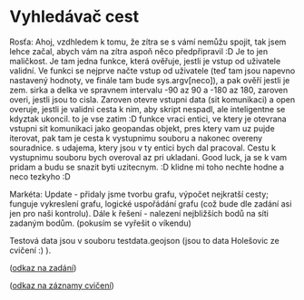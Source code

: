 # Vyhledávač cest
Rosťa: Ahoj, 
vzdhledem k tomu, že zítra se s vámí nemůžu spojit, tak jsem lehce začal, abych vám na zítra aspoň něco předpřipravil :D Je to jen maličkost. Je tam jedna funkce, která ověřuje, jestli je vstup od uživatele validní. Ve funkci se nejprve načte vstup od uživatele (teď tam jsou napevno nastavený hodnoty, ve finále tam bude sys.argv[neco]), a pak ověří jestli je zem. sirka a delka ve spravnem intervalu -90 az 90 a -180 az 180, zaroven overi, jestli jsou to cisla. Zaroven otevre vstupni data (sit komunikaci) a open overuje, jestli je validni cesta k nim, aby skript nespadl, ale inteligentne se kdyztak ukoncil. to je vse zatim :D 
funkce vraci entici, ve ktery je otevrana vstupni sit komunikaci jako geopandas objekt, pres ktery vam uz pujde iterovat, pak tam je cesta k vystupnimu souboru a nakonec overeny souradnice. s udajema, ktery jsou v ty entici bych dal pracoval. 
Cestu k vystupnimu souboru bych overoval az pri ukladani. 
Good luck, ja se k vam pridam a budu se snazit byti uzitecnym. :D klidne mi toho nechte hodne a neco tezkyho :D 

Markéta: Update - přidaly jsme tvorbu grafu, výpočet nejkratší cesty; funguje vykreslení grafu, logické uspořádání grafu (což bude dle zadání asi jen pro naši kontrolu). 
Dále k řešení - nalezení nejbližších bodů na síti zadaným bodům. (pokusím se vyřešit o víkendu)


Testová data jsou v souboru testdata.geojson (jsou to data Holešovic ze cvičení :) ).


([odkaz na zadání](https://github.com/xtompok/prg2_20/tree/main/du03))

([odkaz na záznamy cvičení](https://owncloud.cesnet.cz/index.php/s/8VzyWaUv9LI4LYG))

